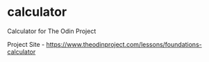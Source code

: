 # calculator
Calculator for The Odin Project

Project Site - https://www.theodinproject.com/lessons/foundations-calculator
